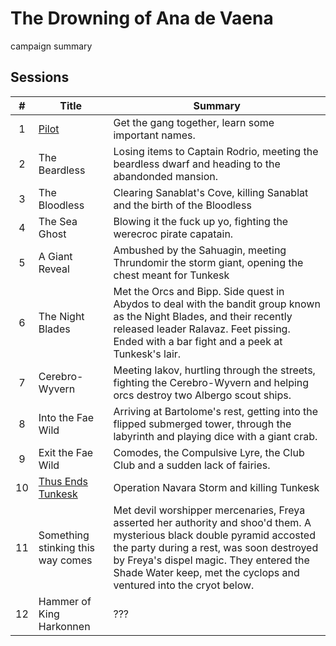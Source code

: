 # The Drowning of Ana de Vaena

campaign summary

## Sessions

| # | Title | Summary | 
| :---: | ------------- | --- |
| 1 | [Pilot](./S01:pilot.md) | Get the gang together, learn some important names. | 
| 2 | The Beardless | Losing items to Captain Rodrio, meeting the beardless dwarf and heading to the abandonded mansion. | 
| 3 | The Bloodless | Clearing Sanablat's Cove, killing Sanablat and the birth of the Bloodless | 
| 4 | The Sea Ghost | Blowing it the fuck up yo, fighting the werecroc pirate capatain. | 
| 5 | A Giant Reveal | Ambushed by the Sahuagin, meeting Thrundomir the storm giant, opening the chest meant for Tunkesk | 
| 6 | The Night Blades | Met the Orcs and Bipp. Side quest in Abydos to deal with the bandit group known as the Night Blades, and their recently released leader Ralavaz. Feet pissing. Ended with a bar fight and a peek at Tunkesk's lair. |
| 7 | Cerebro-Wyvern | Meeting Iakov, hurtling through the streets, fighting the Cerebro-Wyvern and helping orcs destroy two Albergo scout ships.  | 
| 8 | Into the Fae Wild | Arriving at Bartolome's rest, getting into the flipped submerged tower, through the labyrinth and playing dice with a giant crab. | 
| 9 | Exit the Fae Wild  | Comodes, the Compulsive Lyre, the Club Club and a sudden lack of fairies. | 
| 10 | [Thus Ends Tunkesk](./S10:thus_ends_tunkesk.md) | Operation Navara Storm and killing Tunkesk | 
| 11 | Something stinking this way comes | Met devil worshipper mercenaries, Freya asserted her authority and shoo'd them. A mysterious black double pyramid accosted the party during a rest, was soon destroyed by Freya's dispel magic. They entered the Shade Water keep, met the cyclops and ventured into the cryot below. |
| 12 | Hammer of King Harkonnen | ??? | 
